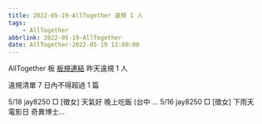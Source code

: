 ```yaml
---
title: 2022-05-19-AllTogether 違規 1 人
tags:
    - AllTogether
abbrlink: 2022-05-19-AllTogether
date: AllTogether-2022-05-19 12:00:00
---
```

AllTogether 板 [板規連結](https://www.ptt.cc/bbs/AllTogether/M.1643211430.A.5FB.html)
昨天違規 1 人
<!-- more -->

違規清單
7 日內不得超過 1 篇

5/18 jay8250 □ [徵女] 天氣好 晚上吃飯 (台中 …
5/16 jay8250 □ [徵女] 下雨天 電影日 奇異博士…